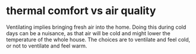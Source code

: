 # thermal comfort vs air quality

Ventilating implies bringing fresh air into the home. Doing this during
cold days can be a nuisance, as that air will be cold and might lower the
temperature of the whole house. The choices are to ventilate and feel
cold, or not to ventilate and feel warm.